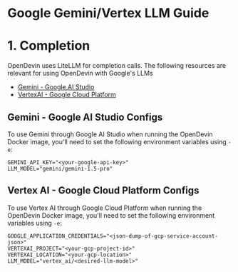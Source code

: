 # Google Gemini/Vertex LLM Guide

# 1. Completion

OpenDevin uses LiteLLM for completion calls. The following resources are relevant for using OpenDevin with Google's LLMs

- [Gemini - Google AI Studio](https://docs.litellm.ai/docs/providers/gemini)
- [VertexAI - Google Cloud Platform](https://docs.litellm.ai/docs/providers/vertex)


## Gemini - Google AI Studio Configs

To use Gemini through Google AI Studio when running the OpenDevin Docker image, you'll need to set the following environment variables using `-e`:
```
GEMINI_API_KEY="<your-google-api-key>"
LLM_MODEL="gemini/gemini-1.5-pro"
```

## Vertex AI - Google Cloud Platform Configs
To use Vertex AI through Google Cloud Platform when running the OpenDevin Docker image, you'll need to set the following environment variables using `-e`:
```
GOOGLE_APPLICATION_CREDENTIALS="<json-dump-of-gcp-service-account-json>"
VERTEXAI_PROJECT="<your-gcp-project-id>"
VERTEXAI_LOCATION="<your-gcp-location>"
LLM_MODEL="vertex_ai/<desired-llm-model>"
```
